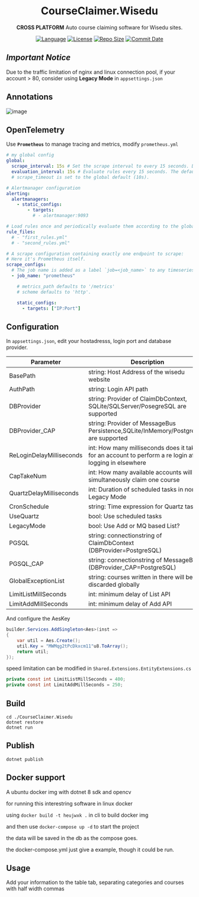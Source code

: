 <div align="center">

# CourseClaimer.Wisedu

**CROSS PLATFORM** Auto course claiming software for Wisedu sites.

[![Language](https://img.shields.io/github/languages/top/MadLongTom/CourseClaimer.Wisedu
)](https://dotnet.microsoft.com/)
[![License](https://img.shields.io/github/license/MadLongTom/CourseClaimer.Wisedu.svg?logo=git&logoColor=red)](https://github.com/MadLongTom/CourseClaimer.Wisedu/blob/master/LICENSE.txt)
[![Repo Size](https://img.shields.io/github/repo-size/MadLongTom/CourseClaimer.Wisedu.svg?logo=github&logoColor=green&label=repo)](https://github.com/MadLongTom/CourseClaimer.Wisedu)
[![Commit Date](https://img.shields.io/github/last-commit/MadLongTom/CourseClaimer.Wisedu/master.svg?logo=github&logoColor=green&label=commit)](https://github.com/MadLongTom/CourseClaimer.Wisedu)

</div>

## *Important Notice*

Due to the traffic limitation of nginx and linux connection pool, if your account > 80, consider using **Legacy Mode** in <code>appsettings.json</code> 

## Annotations

![image](https://github.com/user-attachments/assets/9c51eaeb-f426-4f00-aa3a-a23e7311cd33)

## OpenTelemetry

Use **<code>Prometheus</code>** to manage tracing and metrics, modify <code>prometheus.yml</code>

```yml
# my global config
global:
  scrape_interval: 15s # Set the scrape interval to every 15 seconds. Default is every 1 minute.
  evaluation_interval: 15s # Evaluate rules every 15 seconds. The default is every 1 minute.
  # scrape_timeout is set to the global default (10s).

# Alertmanager configuration
alerting:
  alertmanagers:
    - static_configs:
        - targets:
          # - alertmanager:9093

# Load rules once and periodically evaluate them according to the global 'evaluation_interval'.
rule_files:
  # - "first_rules.yml"
  # - "second_rules.yml"

# A scrape configuration containing exactly one endpoint to scrape:
# Here it's Prometheus itself.
scrape_configs:
  # The job name is added as a label `job=<job_name>` to any timeseries scraped from this config.
  - job_name: "prometheus"

    # metrics_path defaults to '/metrics'
    # scheme defaults to 'http'.

    static_configs:
      - targets: ["IP:Port"]

```

## Configuration

In <code>appsettings.json</code>, edit your hostadresss, login port and database provider.

| Parameter                | Description                                                                                             |
|--------------------------|---------------------------------------------------------------------------------------------------------|
| BasePath                 | string: Host Address of the wisedu website                                                              |
| AuthPath                 | string: Login API path                                                                                  |
| DBProvider               | string: Provider of ClaimDbContext, SQLite/SQLServer/PosegreSQL are supported                           |
| DBProvider_CAP           | string: Provider of MessageBus Persistence,SQLite/InMemory/PostgreSQL are supported                     |
| ReLoginDelayMilliseconds | int: How many milliseconds does it take for an account to perform a re login after logging in elsewhere |
| CapTakeNum               | int: How many available accounts will simultaneously claim one course                                   |
| QuartzDelayMilliseconds  | int: Duration of scheduled tasks in non Legacy Mode                                                     |
| CronSchedule             | string: Time expression for Quartz tasks                                                                |
| UseQuartz                | bool: Use scheduled tasks                                                                               |
| LegacyMode               | bool: Use Add or MQ based List?                                                                         |
| PGSQL                    | string: connectionstring of ClaimDbContext (DBProvider=PostgreSQL)                                      |
| PGSQL_CAP                | string: connectionstring of MessageBus (DBProvider_CAP=PostgreSQL)                                      |
| GlobalExceptionList      | string: courses written in there will be discarded globally                                             |
| LimitListMillSeconds     | int: minimum delay of List API                                                                          |
| LimitAddMillSeconds      | int: minimum delay of Add API                                                                           |

And configure the AesKey

```csharp
builder.Services.AddSingleton<Aes>(inst =>
{
    var util = Aes.Create();
    util.Key = "MWMqg2tPcDkxcm11"u8.ToArray();
    return util;
});
```

speed limitation can be modified in <code>Shared.Extensions.EntityExtensions.cs</code>

```csharp
private const int LimitListMillSeconds = 400;
private const int LimitAddMillSeconds = 250;
```

## Build

```shell
cd ./CourseClaimer.Wisedu
dotnet restore
dotnet run
```

## Publish

```shell
dotnet publish
```

## Docker support

A ubuntu docker img with dotnet 8 sdk and opencv

for running this interestring software in linux docker

using <code>docker build -t heujwxk .</code> in cli to build docker img

and then use <code>docker-compose up -d</code> to start the project

the data will be saved in the db as the compose goes.

the docker-compose.yml just give a example, though it could be run.

## Usage

Add your information to the table tab, separating categories and courses with half width commas
